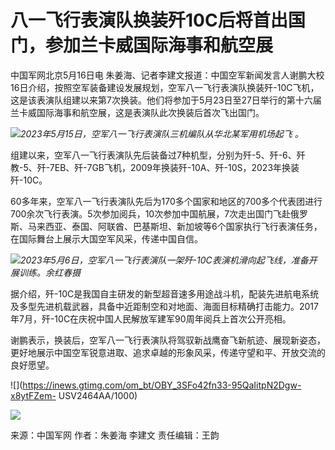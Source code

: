 # 八一飞行表演队换装歼10C后将首出国门，参加兰卡威国际海事和航空展

中国军网北京5月16日电
朱姜海、记者李建文报道：中国空军新闻发言人谢鹏大校16日介绍，按照空军装备建设发展规划，空军八一飞行表演队换装歼-10C飞机，这是该表演队组建以来第7次换装。他们将参加于5月23日至27日举行的第十六届兰卡威国际海事和航空展，这是表演队此次换装后首次飞出国门。

![](https://inews.gtimg.com/om_bt/O-LZSUr4fu5g56GzH7Fh5zV2VJIKWiu2VfANzr5LHURSMAA/1000)_2023年5月15日，空军八一飞行表演队三机编队从华北某军用机场起飞
。_

组建以来，空军八一飞行表演队先后装备过7种机型，分别为歼-5、歼-6、歼教-5、歼-7EB、歼-7GB飞机，2009年换装歼-10A、歼-10S，2023年换装歼-10C。

60多年来，空军八一飞行表演队先后为170多个国家和地区的700多个代表团进行700余次飞行表演。5次参加阅兵，10次参加中国航展，7次走出国门飞赴俄罗斯、马来西亚、泰国、阿联酋、巴基斯坦、新加坡等6个国家执行飞行表演任务，在国际舞台上展示大国空军风采，传递中国自信。

![](https://inews.gtimg.com/om_bt/OAGyUxnAv4pEeKD1j3HAyaSdw3-nJMMt8HdfAaY21auBAAA/1000)_2023年5月6日，空军八一飞行表演队一架歼-10C表演机滑向起飞线，准备开展训练。余红春摄_

据介绍，歼-10C是我国自主研发的新型超音速多用途战斗机，配装先进航电系统及多型先进机载武器，具备中近距制空和对地面、海面目标精确打击能力。2017年7月，歼-10C在庆祝中国人民解放军建军90周年阅兵上首次公开亮相。

谢鹏表示，换装后，空军八一飞行表演队将驾驭新战鹰奋飞新航迹、展现新姿态，更好地展示中国空军锐意进取、追求卓越的形象风采，传递守望和平、开放交流的良好愿望。

![](https://inews.gtimg.com/om_bt/OBY_3SFo42fn33-95QaIitpN2Dgw-x8ytFZem-
USV2464AA/1000)

![](https://inews.gtimg.com/om_bt/OxMp62FUAgY-2XMQ2QvSRnVNq6U_dc-1na4_N5RE1DxEYAA/1000)

来源：中国军网 作者：朱姜海 李建文 责任编辑：王韵

